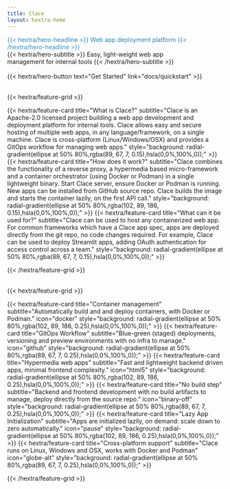 ```yaml
---
title: Clace
layout: hextra-home
---
```


<div class="hx-mt-6 hx-mb-6" style="background: #277A9F; background: linear-gradient(180deg, #277A9F, #359ece); color: transparent; background-clip: text; -webkit-background-clip: text;">
{{< hextra/hero-headline >}}
  Web app deployment platform
{{< /hextra/hero-headline >}}
</div>

<div class="hx-mb-12">
{{< hextra/hero-subtitle >}}
  Easy, light-weight web app &nbsp;<br class="sm:hx-block hx-hidden"/> management for internal tools
{{< /hextra/hero-subtitle >}}
</div>

<br>
<div class="hx-mb-6">
{{< hextra/hero-button text="Get Started" link="docs/quickstart" >}}
</div>
<br>

{{< hextra/feature-grid >}}

<!-- prettier-ignore --> {{< hextra/feature-card title="What is Clace?" subtitle="Clace is an Apache-2.0 licensed project building a web app development and deployment platform for internal tools. Clace allows easy and secure hosting of multiple web apps, in any language/framework, on a single machine. Clace is cross-platform (Linux/Windows/OSX) and provides a GitOps workflow for managing web apps." style="background: radial-gradient(ellipse at 50% 80%,rgba(89, 67, 7, 0.15),hsla(0,0%,100%,0));" >}}

<!-- prettier-ignore --> {{< hextra/feature-card title="How does it work?" subtitle="Clace combines the functionality of a reverse proxy, a hypermedia based micro-framework and a container orchestrator (using Docker or Podman) in a single lightweight binary. Start Clace server, ensure Docker or Podman is running. New apps can be installed from GitHub source repo. Clace builds the image and starts the container lazily, on the first API call." style="background: radial-gradient(ellipse at 50% 80%,rgba(102, 89, 186, 0.15),hsla(0,0%,100%,0));" >}}

<!-- prettier-ignore --> {{< hextra/feature-card title="What can it be used for?" subtitle="Clace can be used to host any containerized web app. For common frameworks which have a Clace app spec, apps are deployed directly from the git repo, no code changes required. For example, Clace can be used to deploy Streamlit apps, adding OAuth authentication for access control across a team." style="background: radial-gradient(ellipse at 50% 80%,rgba(89, 67, 7, 0.15),hsla(0,0%,100%,0));" >}}

{{< /hextra/feature-grid >}}
<br>
<br>

{{< hextra/feature-grid >}}

<!-- prettier-ignore --> {{< hextra/feature-card title="Container management" subtitle="Automatically build and and deploy containers, with Docker or Podman."  icon="docker" style="background: radial-gradient(ellipse at 50% 80%,rgba(102, 89, 186, 0.25),hsla(0,0%,100%,0));" >}}

<!-- prettier-ignore --> {{< hextra/feature-card title="GitOps Workflow" subtitle="Blue-green (staged) deployments, versioning and preview environments with no infra to manage."  icon="github" style="background: radial-gradient(ellipse at 50% 80%,rgba(89, 67, 7, 0.25),hsla(0,0%,100%,0));" >}}

<!-- prettier-ignore --> {{< hextra/feature-card title="Hypermedia web apps" subtitle="Fast and lightweight backend driven apps, minimal frontend complexity."  icon="html5" style="background: radial-gradient(ellipse at 50% 80%,rgba(102, 89, 186, 0.25),hsla(0,0%,100%,0));" >}}

<!-- prettier-ignore --> {{< hextra/feature-card title="No build step" subtitle="Backend and frontend development with no build artifacts to manage, deploy directly from the source repo."  icon="binary-off" style="background: radial-gradient(ellipse at 50% 80%,rgba(89, 67, 7, 0.25),hsla(0,0%,100%,0));" >}}

<!-- prettier-ignore --> {{< hextra/feature-card title="Lazy App Initialization" subtitle="Apps are initialized lazily, on demand: scale down to zero automatically."  icon="pause" style="background: radial-gradient(ellipse at 50% 80%,rgba(102, 89, 186, 0.25),hsla(0,0%,100%,0));" >}}

<!-- prettier-ignore --> {{< hextra/feature-card title="Cross-platform support" subtitle="Clace runs on Linux, Windows and OSX, works with Docker and Podman"  icon="globe-alt" style="background: radial-gradient(ellipse at 50% 80%,rgba(89, 67, 7, 0.25),hsla(0,0%,100%,0));" >}}

{{< /hextra/feature-grid >}}
